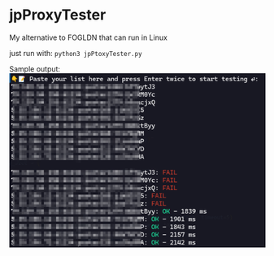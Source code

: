 # jpProxyTester
My alternative to FOGLDN that can run in Linux

just run with:
`python3 jpPtoxyTester.py`

Sample output:
![jpProxyTester](./assets/jpProxyTester.png)
